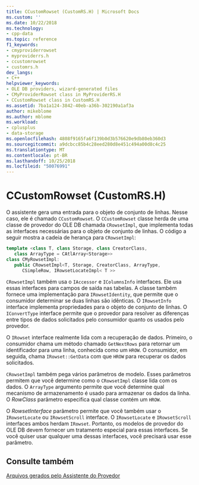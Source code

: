 ```yaml
---
title: CCustomRowset (CustomRS.H) | Microsoft Docs
ms.custom: ''
ms.date: 10/22/2018
ms.technology:
- cpp-data
ms.topic: reference
f1_keywords:
- cmyproviderrowset
- myproviderrs.h
- ccustomrowset
- customrs.h
dev_langs:
- C++
helpviewer_keywords:
- OLE DB providers, wizard-generated files
- CMyProviderRowset class in MyProviderRS.H
- CCustomRowset class in CustomRS.H
ms.assetid: 7ba1a124-3842-40eb-a36b-302190a1af3a
author: mikeblome
ms.author: mblome
ms.workload:
- cplusplus
- data-storage
ms.openlocfilehash: 4808f9165fa6f139b0d3b576620e9db80eb360d3
ms.sourcegitcommit: a9dcbcc85b4c28eed280d8e451c494a00d8c4c25
ms.translationtype: MT
ms.contentlocale: pt-BR
ms.lasthandoff: 10/25/2018
ms.locfileid: "50076991"
---
```

# <a name="ccustomrowset-customrsh"></a>CCustomRowset (CustomRS.H)

O assistente gera uma entrada para o objeto de conjunto de linhas. Nesse caso, ele é chamado `CCustomRowset`. O `CCustomRowset` classe herda de uma classe de provedor do OLE DB chamada `CRowsetImpl`, que implementa todas as interfaces necessárias para o objeto de conjunto de linhas. O código a seguir mostra a cadeia de herança para `CRowsetImpl`:

```cpp
template <class T, class Storage, class CreatorClass,
   class ArrayType = CAtlArray<Storage>>
class CMyRowsetImpl:
   public CRowsetImpl<T, Storage, CreatorClass, ArrayType,
      CSimpleRow, IRowsetLocateImpl< T >>
```

`CRowsetImpl` também usa o `IAccessor` e `IColumnsInfo` interfaces. Ele usa essas interfaces para campos de saída nas tabelas. A classe também fornece uma implementação para `IRowsetIdentity`, que permite que o consumidor determinar se duas linhas são idênticas. O `IRowsetInfo` interface implementa propriedades para o objeto de conjunto de linhas. O `IConvertType` interface permite que o provedor para resolver as diferenças entre tipos de dados solicitados pelo consumidor quanto os usados pelo provedor.

O `IRowset` interface realmente lida com a recuperação de dados. Primeiro, o consumidor chama um método chamado `GetNextRows` para retornar um identificador para uma linha, conhecida como um `HROW`. O consumidor, em seguida, chama `IRowset::GetData` com que `HROW` para recuperar os dados solicitados.

`CRowsetImpl` também pega vários parâmetros de modelo. Esses parâmetros permitem que você determine como o `CRowsetImpl` classe lida com os dados. O `ArrayType` argumento permite que você determine qual mecanismo de armazenamento é usado para armazenar os dados da linha. O *RowClass* parâmetro especifica qual classe contém um `HROW`.

O *RowsetInterface* parâmetro permite que você também usar o `IRowsetLocate` ou `IRowsetScroll` interface. O `IRowsetLocate` e `IRowsetScroll` interfaces ambos herdam `IRowset`. Portanto, os modelos de provedor do OLE DB devem fornecer um tratamento especial para essas interfaces. Se você quiser usar qualquer uma dessas interfaces, você precisará usar esse parâmetro.

## <a name="see-also"></a>Consulte também

[Arquivos gerados pelo Assistente do Provedor](../../data/oledb/provider-wizard-generated-files.md)
